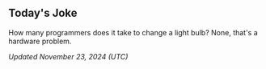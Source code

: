 ## Today's Joke
How many programmers does it take to change a light bulb? None, that's a hardware problem.

*Updated November 23, 2024 (UTC)*
